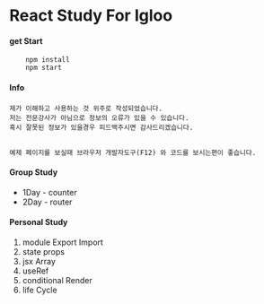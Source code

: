 # React Study For Igloo

#### get Start
```
    npm install
    npm start
```


#### Info
```
제가 이해하고 사용하는 것 위주로 작성되었습니다.
저는 전문강사가 아님으로 정보의 오류가 있을 수 있습니다.
혹시 잘못된 정보가 있을경우 피드백주시면 감사드리겠습니다.


예제 페이지를 보실때 브라우저 개발자도구(F12) 와 코드를 보시는편이 좋습니다.
```


#### Group Study
- 1Day - counter
- 2Day - router
  

#### Personal Study
1. module Export Import
2. state props
3. jsx Array
4. useRef
5. conditional Render
6. life Cycle
